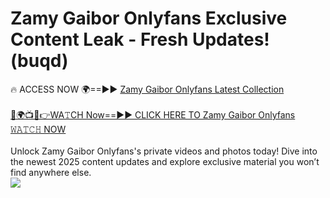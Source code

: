# Zamy Gaibor Onlyfans Exclusive Content Leak - Fresh Updates! (buqd)

🔥 ACCESS NOW 🌍==►► <a href="https://tinyurl.com/kvy9nzfs" rel="nofollow">Zamy Gaibor Onlyfans Latest Collection</a>
<br><br>
[🔴🌍📺📱👉WA𝚃CH Now==►► CLICK HERE TO Zamy Gaibor Onlyfans 𝚆𝙰𝚃𝙲𝙷 NOW](https://tinyurl.com/kvy9nzfs)
<br><br>
Unlock Zamy Gaibor Onlyfans's private videos and photos today! Dive into the newest 2025 content updates and explore exclusive material you won’t find anywhere else.
<br>
<a href="https://tinyurl.com/kvy9nzfs" rel="nofollow" data-target="animated-image.originalLink"><img src="https://camo.githubusercontent.com/8a4f000d20f83aca3bf7ec5f350d767afa0574a8a352519fd8cfa583a6f93a33/68747470733a2f2f692e696d6775722e636f6d2f644a486b345a712e676966" data-canonical-src="https://i.imgur.com/dJHk4Zq.gif" style="max-width: 100%; display: inline-block;" data-target="animated-image.originalImage"></a>
<br>
